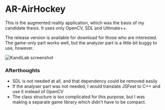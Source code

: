 # AR-AirHockey

This is the augmented reality application, which was the basis of my candidate thesis. It uses only OpenCV, SDL and Ultimate++.

The release version is available for download for those who are interested. The game-only part works well, but the analyzer part is a little bit buggy to use, however.

![KandiLab screenshot](https://github.com/sppp/AR-AirHockey/raw/master/docs/screenshot.JPG)

### Afterthoughts
- SDL is not needed at all, and that dependency could be removed easily
- If the analyser part was not needed, I would translate JSFeat to C++ and use it instead of OpenCV
- The class structure is too complicated for this purpose, but I was making a separate game library which didn't have to be compact.

